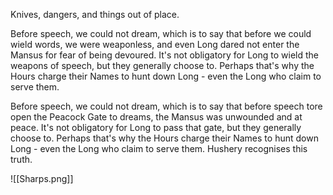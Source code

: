 Knives, dangers, and things out of place.

Before speech, we could not dream, which is to say that before we could wield words, we were weaponless, and even Long dared not enter the Mansus for fear of being devoured. It's not obligatory for Long to wield the weapons of speech, but they generally choose to. Perhaps that's why the Hours charge their Names to hunt down Long - even the Long who claim to serve them.

Before speech, we could not dream, which is to say that before speech tore open the Peacock Gate to dreams, the Mansus was unwounded and at peace. It's not obligatory for Long to pass that gate, but they generally choose to. Perhaps that's why the Hours charge their Names to hunt down Long - even the Long who claim to serve them. Hushery recognises this truth.

![[Sharps.png]]